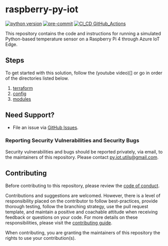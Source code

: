 # raspberry-py-iot

[![python version](https://img.shields.io/badge/python_v3.10-blue?logo=python&logoColor=yellow)](https://www.python.org/) [![pre-commit](https://img.shields.io/badge/pre--commit-blue?logo=pre-commit&logoColor=FAB040)](https://pre-commit.com/) [![CI_CD GitHub_Actions](https://img.shields.io/badge/GitHub_Actions-blue?logo=githubactions&logoColor=black)](https://github.com/features/actions)

This repository contains the code and instructions for running a simulated Python-based temperature sensor on a Raspberry Pi 4 through Azure IoT Edge.

## Steps

To get started with this solution, follow the (youtube video)[] or go in order of the directories listed below.

1. [terraform](https://github.com/dgonzo27/raspberry-py-iot/tree/master/terraform)
2. [config](https://github.com/dgonzo27/raspberry-py-iot/tree/master/config)
3. [modules](https://github.com/dgonzo27/raspberry-py-iot/tree/master/modules)

## Need Support?

- File an issue via [GitHub Issues](https://github.com/dgonzo27/py-iot-utils/issues).

### Reporting Security Vulnerabilities and Security Bugs

Security vulnerabilities and bugs should be reported privately, via email, to the maintainers of this repository. Please contact [py.iot.utils@gmail.com](mailto:py.iot.utils@gmail.com).

## Contributing

Before contributing to this repository, please review the [code of conduct](./CODE_OF_CONDUCT.md).

Contributions and suggestions are welcomed. However, there is a level of responsibility placed on the contributor to follow best-practices, provide thorough testing, follow the branching strategy, use the pull request template, and maintain a positive and coachable attitude when receiving feedback or questions on your code. For more details on these responsibilities, please visit the [contributing guide](./CONTRIBUTING.md).

When contributing, you are granting the maintainers of this repository the rights to use your contribution(s).
